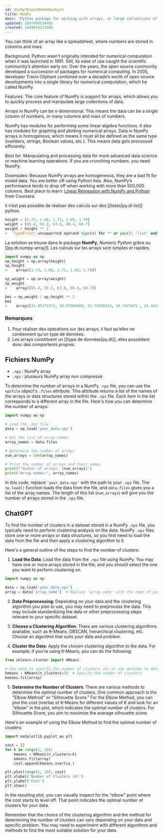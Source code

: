 ```yaml
---
id: dlw9y7kopo10ebmm8azhyct
title: NumPy
desc: "Python package for working with arrays, or large collections of homogenous data"
updated: 1697400534466
created: 1649016213406
---
```


You can think of an array like a spreadsheet, where numbers are stored in columns and rows.

Background: Python wasn’t originally intended for numerical computation when it was launched in 1991. Still, its ease of use caught the scientific community’s attention early on. Over the years, the open source community developed a succession of packages for numerical computing. In 2005, developer Travis Oliphant combined over a decade’s worth of open source developments into a single library for numerical computation, which he called NumPy. 

Features: The core feature of NumPy is support for arrays, which allows you to quickly process and manipulate large collections of data.

Arrays in NumPy can be n-dimensional. This means the data can be a single column of numbers, or many columns and rows of numbers.

NumPy has modules for performing some linear algebra functions. 
It also has modules for graphing and plotting numerical arrays. 
Data in NumPy arrays is homogenous, which means it must all be defined as the same type (numbers, strings, Boolean values, etc.). This means data gets processed efficiently.

Best for: Manipulating and processing data for more advanced data science or machine learning operations. If you are crunching numbers, you need NumPy. 

Downsides: Because NumPy arrays are homogeneous, they are a bad fit for mixed data. You are better off using Python lists. Also, NumPy’s performance tends to drop off when working with more than 500,000 columns.
Best place to learn: [Linear Regression with NumPy and Python](https://www.coursera.org/projects/linear-regression-numpy-python) from Coursera.








Il n’est pas possible de réaliser des calculs sur des [[listes|py.dt.list]] 
python.

```python
height = [1.73, 1.68, 1.71, 1.89, 1.79]
weight = [65.4, 59.2, 63.6, 88.4, 68.7]
weight / height ** 2
>   TypeError: unsupported operand type(s) for ** or pow(): 'list' and 'int'
```

La solution se trouve dans le package **NumPy**, *Numeric Python* grâce au 
[[py.dt.numpy-array]]. Les calculs sur les arrays sont simples et rapides.

```python
import numpy as np
np_height = np.array(height)
np_height
>    array([1.73, 1.68, 1.71, 1.89, 1.79])

np_weight = np.array(weight)
np_weight
>    array([65.4, 59.2, 63.6, 88.4, 68.7])

bmi = np_weight / np_height ** 2
bmi
>    array([21.85171573, 20.97505669, 21.75028214, 24.7473475 , 21.44127836])
```

### Remarques

1. Pour réaliser des opérations sur des arrays, il faut qu’elles ne contiennent 
   qu’un type de données.
2. Les arrays constituent un [[type de données|py.dt]], elles possèdent donc des 
   comportents propres.

## Fichiers NumPy
- `.npy` : NumPy array
- `.npz` : plusieurs NumPy array non compressé

To determine the number of arrays in a NumPy `.npz` file, you can use the `npzfile` object's `.files` attribute. This attribute returns a list of the names of the arrays or data structures stored within the `.npz` file. Each item in the list corresponds to a different array in the file. Here's how you can determine the number of arrays:

```python
import numpy as np

# Load the .npz file
data = np.load('your_data.npz')

# Get the list of array names
array_names = data.files

# Determine the number of arrays
num_arrays = len(array_names)

# Print the number of arrays and their names
print(f"Number of arrays: {num_arrays}")
print("Array names:", array_names)
```

In this code, replace `'your_data.npz'` with the path to your `.npz` file. The `np.load()` function loads the data from the file, and `data.files` gives you a list of the array names. The length of this list (`num_arrays`) will give you the number of arrays stored in the `.npz` file.

## ChatGPT
To find the number of clusters in a dataset stored in a NumPy `.npz` file, you typically need to perform clustering analysis on the data. NumPy `.npz` files store one or more arrays or data structures, so you first need to load the data from the file and then apply a clustering algorithm to it.

Here's a general outline of the steps to find the number of clusters:

1. **Load the Data**: Load the data from the `.npz` file using NumPy. You may have one or more arrays stored in the file, and you should select the one you want to perform clustering on.

```python
import numpy as np

data = np.load('your_data.npz')
array = data['array_name']  # Replace 'array_name' with the name of your array
```

2. **Data Preprocessing**: Depending on your data and the clustering algorithm you plan to use, you may need to preprocess the data. This may include standardizing the data or other preprocessing steps relevant to your specific dataset.

3. **Choose a Clustering Algorithm**: There are various clustering algorithms available, such as K-Means, DBSCAN, hierarchical clustering, etc. Choose an algorithm that suits your data and problem.

4. **Cluster the Data**: Apply the chosen clustering algorithm to the data. For example, if you're using K-Means, you can do the following:

```python
from sklearn.cluster import KMeans

# You need to specify the number of clusters (K) or use methods to determine it.
kmeans = KMeans(n_clusters=3)  # Specify the number of clusters
kmeans.fit(array)
```

5. **Determine the Number of Clusters**: There are various methods to determine the optimal number of clusters. One common approach is the "Elbow Method" or "Silhouette Score." For the Elbow Method, you can plot the cost (inertia) of K-Means for different values of K and look for an "elbow" in the plot, which indicates the optimal number of clusters. For Silhouette Score, you aim to maximize the average silhouette score.

Here's an example of using the Elbow Method to find the optimal number of clusters:

```python
import matplotlib.pyplot as plt

cost = []
for k in range(1, 10):
    kmeans = KMeans(n_clusters=k)
    kmeans.fit(array)
    cost.append(kmeans.inertia_)

plt.plot(range(1, 10), cost)
plt.xlabel('Number of Clusters (K)')
plt.ylabel('Cost')
plt.show()
```

In the resulting plot, you can visually inspect for the "elbow" point where the cost starts to level off. That point indicates the optimal number of clusters for your data.

Remember that the choice of the clustering algorithm and the method for determining the number of clusters can vary depending on your data and specific problem. You may need to experiment with different algorithms and methods to find the most suitable solution for your data.
